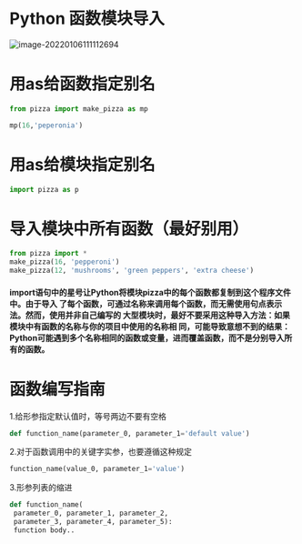 # Python 函数模块导入

![image-20220106111112694](C:\Users\10203\AppData\Roaming\Typora\typora-user-images\image-20220106111112694.png)

# 用as给函数指定别名

```python
from pizza import make_pizza as mp

mp(16,'peperonia')
```

# 用as给模块指定别名

```python
import pizza as p
```

# 导入模块中所有函数（最好别用）

```python
from pizza import * 
make_pizza(16, 'pepperoni') 
make_pizza(12, 'mushrooms', 'green peppers', 'extra cheese')
```

#### import语句中的星号让Python将模块pizza中的每个函数都复制到这个程序文件中。由于导入 了每个函数，可通过名称来调用每个函数，而无需使用句点表示法。然而，使用并非自己编写的 大型模块时，最好不要采用这种导入方法：如果模块中有函数的名称与你的项目中使用的名称相 同，可能导致意想不到的结果：Python可能遇到多个名称相同的函数或变量，进而覆盖函数，而不是分别导入所有的函数。

# 函数编写指南

1.给形参指定默认值时，等号两边不要有空格

```python
def function_name(parameter_0, parameter_1='default value')
```

2.对于函数调用中的关键字实参，也要遵循这种规定

```python
function_name(value_0, parameter_1='value')
```

3.形参列表的缩进

```python
def function_name( 
 parameter_0, parameter_1, parameter_2, 
 parameter_3, parameter_4, parameter_5): 
 function body..
```

